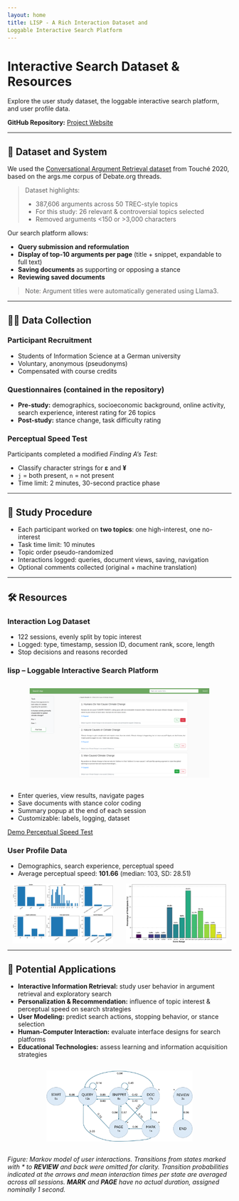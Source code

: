 ```yaml
---
layout: home
title: LISP - A Rich Interaction Dataset and
Loggable Interactive Search Platform
---
```


# Interactive Search Dataset & Resources

Explore the user study dataset, the loggable interactive search platform, and user profile data.  

**GitHub Repository:** [Project Website](https://github.com/AndyKruff/Project-website)

---

## 📂 Dataset and System

We used the [Conversational Argument Retrieval dataset](https://github.com/Touché-2020/args.me) from Touché 2020, based on the args.me corpus of Debate.org threads.  

> Dataset highlights:
> - 387,606 arguments across 50 TREC-style topics  
> - For this study: 26 relevant & controversial topics selected  
> - Removed arguments <150 or >3,000 characters  

Our search platform allows:


- **Query submission and reformulation**  
- **Display of top-10 arguments per page** (title + snippet, expandable to full text)  
- **Saving documents** as supporting or opposing a stance  
- **Reviewing saved documents**


> Note: Argument titles were automatically generated using Llama3.

---

## 🧑‍💻 Data Collection

### Participant Recruitment

- Students of Information Science at a German university  
- Voluntary, anonymous (pseudonyms)  
- Compensated with course credits

### Questionnaires (contained in the repository) 

- **Pre-study:** demographics, socioeconomic background, online activity, search experience, interest rating for 26 topics  
- **Post-study:** stance change, task difficulty rating

### Perceptual Speed Test

Participants completed a modified *Finding A’s Test*:

- Classify character strings for **ε** and **¥**  
- `j` = both present, `n` = not present  
- Time limit: 2 minutes, 30-second practice phase

---

## 🔄 Study Procedure

- Each participant worked on **two topics**: one high-interest, one no-interest  
- Task time limit: 10 minutes  
- Topic order pseudo-randomized  
- Interactions logged: queries, document views, saving, navigation  
- Optional comments collected (original + machine translation)

---

## 🛠 Resources

### Interaction Log Dataset

- 122 sessions, evenly split by topic interest  
- Logged: type, timestamp, session ID, document rank, score, length  
- Stop decisions and reasons recorded

### lisp – Loggable Interactive Search Platform

<div style="text-align:center">
<img src="https://raw.githubusercontent.com/AndyKruff/Project-website/main/images/interface_clicked.png" 
     alt="Search Interface" style="max-width:80%; margin:1em 0;">
</div>

- Enter queries, view results, navigate pages  
- Save documents with stance color coding  
- Summary popup at the end of each session  
- Customizable: labels, logging, dataset  

[Demo Perceptual Speed Test](https://andykruff.github.io/demo-ps-test/)

### User Profile Data

- Demographics, search experience, perceptual speed  
- Average perceptual speed: **101.66** (median: 103, SD: 28.51)

<div style="display:flex; gap:2em; flex-wrap:wrap; justify-content:center;">
<img src="https://raw.githubusercontent.com/AndyKruff/Project-website/main/images/demographics_notitle.png" 
     alt="Demographics of Participants" style="max-width:45%;">
<img src="https://raw.githubusercontent.com/AndyKruff/Project-website/main/images/ps_scores_new_bold.png" 
     alt="Perceptual Speed Scores" style="max-width:45%;">
</div>

---

## 🚀 Potential Applications


- **Interactive Information Retrieval:** study user behavior in argument retrieval and exploratory search  
- **Personalization & Recommendation:** influence of topic interest & perceptual speed on search strategies  
- **User Modeling:** predict search actions, stopping behavior, or stance selection  
- **Human-Computer Interaction:** evaluate interface designs for search platforms  
- **Educational Technologies:** assess learning and information acquisition strategies


<div style="text-align:center">
<img src="https://raw.githubusercontent.com/AndyKruff/Project-website/main/images/MM_withnumbers.png" 
     alt="Markov Model of User Interactions" style="max-width:65%; margin:1em 0;">
</div>

*Figure: Markov model of user interactions. Transitions from states marked with * to **REVIEW** and back were omitted for clarity. Transition probabilities indicated at the arrows and mean interaction times per state are averaged across all sessions. **MARK** and **PAGE** have no actual duration, assigned nominally 1 second.*

